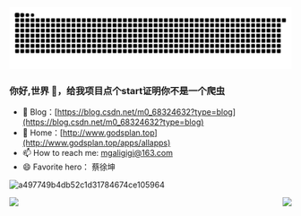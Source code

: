 
<picture>
  <source media="(prefers-color-scheme: dark)" srcset="https://raw.githubusercontent.com/flowers-10/flowers-10/output/github-contribution-grid-snake-dark.svg">
  <source media="(prefers-color-scheme: light)" srcset="https://raw.githubusercontent.com/flowers-10/flowers-10/output/github-contribution-grid-snake.svg">
  <img alt="github contribution grid snake animation" src="https://raw.githubusercontent.com/flowers-10/flowers-10/output/github-contribution-grid-snake.svg">
</picture>

### 你好,世界 👋，给我项目点个start证明你不是一个爬虫

- :orange_book: Blog：[https://blog.csdn.net/m0_68324632?type=blog](https://blog.csdn.net/m0_68324632?type=blog)
-  :hammer: Home：[http://www.godsplan.top](http://www.godsplan.top/apps/allapps)
- 📫 How to reach me: mgaligigi@163.com
- 😄 Favorite hero： 蔡徐坤

![a497749b4db52c1d31784674ce105964](https://github.com/flowers-10/flowers-10/assets/94791181/53ea8e21-d1dc-4229-8761-2993a609775e)

<img align="right" src="https://github-readme-stats.vercel.app/api/top-langs/?username=flowers-10&hide=css" />
<img align="left" src="https://github-readme-stats.vercel.app/api?username=flowers-10&show_icons=true" />



